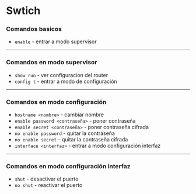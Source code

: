 # Swtich
### Comandos basicos
- `enable` - entrar a modo supervisor
___
### Comandos en modo supervisor
- `show run` - ver configuracion del router
- `config t` - entrar a modo de configuración

___
### Comandos en modo configuración
- `hostname <nombre>` - cambiar nombre
- `enable password <contraseña>` - poner contraseña
- `enable secret <contraseña>` - poner contraseña cifrada
- `no enable password` - quitar la contraseña
- `no enable secret` - quitar la contraseña cifrada
- `interface <interfaz>` - entrar a modo configuración interfaz 

___
### Comandos en modo configuración interfaz
- `shut` - desactivar el puerto
- `no shut` - reactivar el puerto